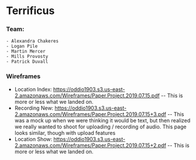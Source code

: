 # Terrificus

### Team:
    - Alexandra Chakeres
    - Logan Pile
    - Martin Mercer
    - Mills Provosty
    - Patrick Duvall

### Wireframes
  - Location Index: https://oddio1903.s3.us-east-2.amazonaws.com/Wireframes/Paper.Project.2019.07.15.pdf
    -- This is more or less what we landed on.
  - Recording New: https://oddio1903.s3.us-east-2.amazonaws.com/Wireframes/Paper.Project.2019.07.15+3.pdf
    -- This was a mock up when we were thinking it would be text, but then realized we really wanted to shoot for uploading / recording of audio. This page looks similar, though with upload features
  - Location Show: https://oddio1903.s3.us-east-2.amazonaws.com/Wireframes/Paper.Project.2019.07.15+2.pdf
    -- This is more or less what we landed on.
